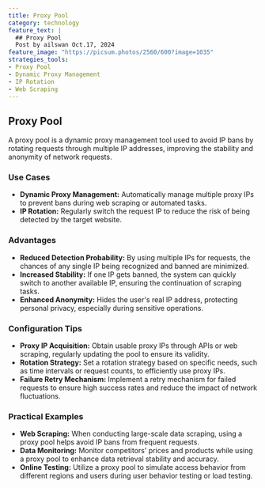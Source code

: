 ```yaml
---
title: Proxy Pool
category: technology
feature_text: |
  ## Proxy Pool
  Post by ailswan Oct.17, 2024
feature_image: "https://picsum.photos/2560/600?image=1035"
strategies_tools:
- Proxy Pool
- Dynamic Proxy Management
- IP Rotation
- Web Scraping
---
```

## Proxy Pool
A proxy pool is a dynamic proxy management tool used to avoid IP bans by rotating requests through multiple IP addresses, improving the stability and anonymity of network requests.

### Use Cases
- **Dynamic Proxy Management:** Automatically manage multiple proxy IPs to prevent bans during web scraping or automated tasks.
- **IP Rotation:** Regularly switch the request IP to reduce the risk of being detected by the target website.

### Advantages
- **Reduced Detection Probability:** By using multiple IPs for requests, the chances of any single IP being recognized and banned are minimized.
- **Increased Stability:** If one IP gets banned, the system can quickly switch to another available IP, ensuring the continuation of scraping tasks.
- **Enhanced Anonymity:** Hides the user's real IP address, protecting personal privacy, especially during sensitive operations.

### Configuration Tips
- **Proxy IP Acquisition:** Obtain usable proxy IPs through APIs or web scraping, regularly updating the pool to ensure its validity.
- **Rotation Strategy:** Set a rotation strategy based on specific needs, such as time intervals or request counts, to efficiently use proxy IPs.
- **Failure Retry Mechanism:** Implement a retry mechanism for failed requests to ensure high success rates and reduce the impact of network fluctuations.

### Practical Examples
- **Web Scraping:** When conducting large-scale data scraping, using a proxy pool helps avoid IP bans from frequent requests.
- **Data Monitoring:** Monitor competitors' prices and products while using a proxy pool to enhance data retrieval stability and accuracy.
- **Online Testing:** Utilize a proxy pool to simulate access behavior from different regions and users during user behavior testing or load testing.

